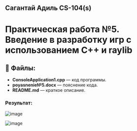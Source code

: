 ## Сагантай Адиль CS-104(s) 
# Практическая работа №5. Введение в разработку игр с использованием C++ и raylib

## 📝 Файлы:
- **ConsoleApplication1.cpp** — код программы.
- **poyasnenie№5.docx** — пояснение кода.
- **README.md** — краткое описание.

### Результат: 

![image](https://github.com/user-attachments/assets/c0fca1d1-40b8-4d6a-991d-97b51dd58fa0)


![image](https://github.com/user-attachments/assets/36effb0b-81aa-4048-a146-082b3a85178d)
